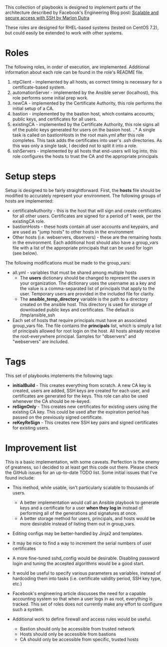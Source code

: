 This collection of playbooks is designed to implement parts of the architecture described by Facebook's Engineering Blog post: [Scalable and secure access with SSH by Marlon Dutra](https://code.facebook.com/posts/365787980419535/scalable-and-secure-access-with-ssh/)

These roles are designed for RHEL-based systems (tested on CentOS 7.2), but could easily be extended to work with other systems.

# Roles

The following roles, in order of execution, are implemented. Additional information about each role can be found in the role's README file.

1. ntpClient - implemented by all hosts, as correct timing is necessary for a certificate-based system.
2. automationServer - implemented by the Ansible server (localhost), this role performs some initial prep work.
3. newCA - implemented by the Certificate Authority, this role performs the initial setup of a CA.
4. bastion - implemented by the bastion host, which contains accounts, public keys, and certificates for all users.
5. existingCA - implemented by the Certificate Authority, this role signs all of the public keys generated for users on the basion host.
..* A single task is called on bastionHosts in the root main.yml after this role completes. This task adds the certificates into user's .ssh directories. As this was only a single task, I decided not to split it into a role.
6. sshServers - implemented by all hosts that end-users will log into, this role configures the hosts to trust the CA and the appropriate principals

# Setup steps

Setup is designed to be fairly straightforward. First, the **hosts** file should be modified to accurately represent your environment. The following groups of hosts are implemented:

* certificateAuthority - this is the host that will sign and create certificates for all other users. Certificates are signed for a period of 1 week, per the existingCA role.
* bastionHosts - these hosts contain all user accounts and keypairs, and are used as "jump hosts" to other hosts in the environment
* Other hosts (i.e. webservers, dbservers) - these are the remaining hosts in the environment. Each additional host should also have a group_vars file with a list of the appropriate principals that can be used for login (see below).

The following modifications must be made to the group_vars:

* all.yml - variables that must be shared among multiple hosts
  * The **users** dictionary should be changed to represent the users in your organization. The dictionary uses the username as a key and the value is a comma-separated list of principals that apply to the user. Temporary users are provided in the included file for clarity.
  * The **ansible_temp_directory** variable is the path to a directory created on the ansible host. This directory is used for storage of downloaded public keys and certificates. The default is /tmp/ansible_ssh
* Each set of hosts that require principals must have an associated group_vars file. The file contains the **principals** list, which is simply a list of principals allowed for root login on the host. All hosts already receive the root-everywhere principal. Samples for "dbservers" and "webservers" are included.

# Tags

This set of playbooks implements the following tags:

* **initialBuild** - This creates everything from scratch. A new CA key is created, users are added, SSH keys are created for each user, and certificates are generated for the keys. This role can also be used whenever the CA should be re-keyed.
* **reSignOnly** - This creates new certificates for existing users using the existing CA key. This could be used after the expiration period has passed on the previously signed certificate.
* **reKeyReSign** - This creates new SSH key pairs and signed certificates for existing users.

# Improvement list

This is a basic implementation, with some caveats. Perfection is the enemy of greatness, so I decided to at least get this code out there. Please check the GitHub issues for an up-to-date TODO list. Some initial issues that I've found include:

* This method, while usable, isn't particularly scalable to thousands of users.
  * A better implementation would call an Ansible playbook to generate keys and a certificate for a user **when they log in** instead of performing all of the generations and signatures at once.
  * A better storage method for users, principals, and hosts would be more desirable instead of listing them out in group_vars.

* Editing configs may be better-handled by Jinja2 and templates.

* It may be nice to find a way to increment the serial numbers of user certificates

* A more fine-tuned sshd_config would be desirable. Disabling password login and tuning the accepted algorithms would be a good start.

* It would be useful to specify various parameters as variables, instead of hardcoding them into tasks (i.e. certificate validity period, SSH key type, etc.)

* Facebook's engineering article discusses the need for a capable accounting system so that when a user logs in as root, everything is tracked. This set of roles does not currently make any effort to configure such a system.

* Additional work to define firewall and access rules would be useful.
  * Bastion should only be accessible from trusted network
  * Hosts should only be accessible from bastions
  * CA should only be accessible from specific, trusted hosts
